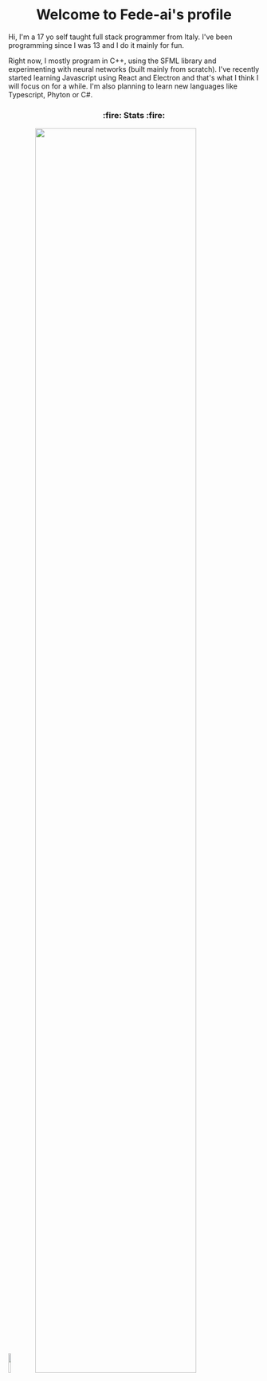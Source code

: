 

<h1 align="center">
  Welcome to Fede-ai's profile
</h1>

Hi, I'm a 17 yo self taught full stack programmer from Italy. I've been programming since I was 13 and I do it mainly for fun.

Right now, I mostly program in C++, using the SFML library and experimenting with neural networks (built mainly from scratch). I've recently started learning Javascript using React and Electron and that's what I think I will focus on for a while. I'm also planning to learn new languages like Typescript, Phyton or C#.

<h3 align="center">
  :fire: Stats :fire:
</h3>

<div>
  <img style="width: 10%;" src="https://upload.wikimedia.org/wikipedia/commons/5/59/Empty.png" />
  <img style="width: 80%;" src="https://github-readme-streak-stats.herokuapp.com?user=Fede-ai&theme=highcontrast&hide_border=true" />
</div>

